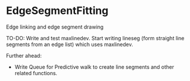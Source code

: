 # EdgeSegmentFitting
Edge linking and edge segment drawing

TO-DO:
Write and test maxlinedev. Start writing lineseg (form straight line segments from an edge list) which uses maxlinedev. 

Further ahead: 
- Write Queue for Predictive walk to create line segments and other related functions.
